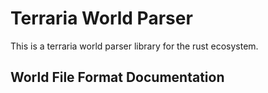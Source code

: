 # Terraria World Parser

This is a terraria world parser library for the rust ecosystem.

## World File Format Documentation

